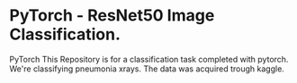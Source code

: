 # PyTorch - ResNet50 Image Classification.
PyTorch
This Repository is for a classification task completed with pytorch. 
We're classifying pneumonia xrays.
The data was acquired trough kaggle.
